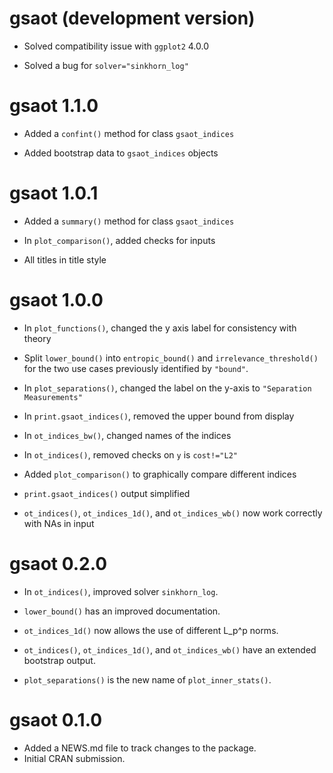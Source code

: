 # gsaot (development version)

* Solved compatibility issue with `ggplot2` 4.0.0

* Solved a bug for `solver="sinkhorn_log"`

# gsaot 1.1.0

* Added a `confint()` method for class `gsaot_indices`

* Added bootstrap data to `gsaot_indices` objects

# gsaot 1.0.1

* Added a `summary()` method for class `gsaot_indices`

* In `plot_comparison()`, added checks for inputs

* All titles in title style

# gsaot 1.0.0

* In `plot_functions()`, changed the y axis label for consistency with theory

* Split `lower_bound()` into `entropic_bound()` and `irrelevance_threshold()` for 
  the two use cases previously identified by `"bound"`.

* In `plot_separations()`, changed the label on the y-axis to `"Separation Measurements"`

* In `print.gsaot_indices()`, removed the upper bound from display

* In `ot_indices_bw()`, changed names of the indices

* In `ot_indices()`, removed checks on `y` is `cost!="L2"`

* Added `plot_comparison()` to graphically compare different indices

* `print.gsaot_indices()` output simplified 

* `ot_indices()`, `ot_indices_1d()`, and `ot_indices_wb()` now work correctly with NAs in input

# gsaot 0.2.0

* In `ot_indices()`, improved solver `sinkhorn_log`.

* `lower_bound()` has an improved documentation.

* `ot_indices_1d()` now allows the use of different L_p^p norms.

* `ot_indices()`, `ot_indices_1d()`, and `ot_indices_wb()` have an extended bootstrap output.

* `plot_separations()` is the new name of `plot_inner_stats()`.

# gsaot 0.1.0

* Added a NEWS.md file to track changes to the package.
* Initial CRAN submission.
